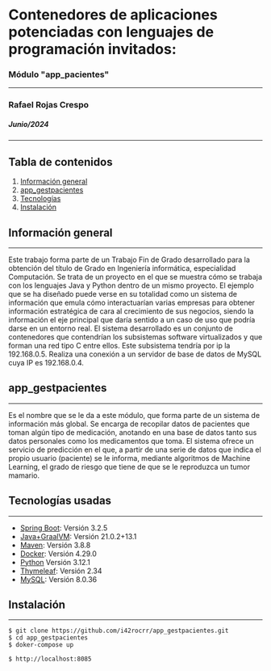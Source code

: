# Contenedores de aplicaciones potenciadas con lenguajes de programación invitados:
### Módulo "app_pacientes"
***

### Rafael Rojas Crespo
#####  Junio/2024

***
## Tabla de contenidos
1. [Información general](#info-general)
2. [app_gestpacientes](#app_gestpacientes)
3. [Tecnologías](#tecnologías)
4. [Instalación](#instalación)


## Información general
***
Este trabajo forma parte de un Trabajo Fin de Grado desarrollado para la obtención del título de Grado en Ingeniería informática, especialidad Computación.
Se trata de un proyecto en el que se muestra cómo se trabaja con los lenguajes Java y Python dentro de un mismo proyecto.
El ejemplo que se ha diseñado puede verse en su totalidad como un sistema de información que emula cómo interactuarían varias empresas 
para obtener información estratégica de cara al crecimiento de sus negocios, siendo la información el eje principal que daría sentido a un caso de uso
que podría darse en un entorno real.
El sistema desarrollado es un conjunto de contenedores que contendrían los subsistemas software virtualizados y que forman una red tipo C entre ellos.
Este subsistema tendría por ip la 192.168.0.5.
Realiza una conexión a un servidor de base de datos de MySQL cuya IP es 192.168.0.4.

## app_gestpacientes
***
Es el nombre que se le da a este módulo, que forma parte de un sistema de información más global.
Se encarga de recopilar datos de pacientes que toman algún tipo de medicación,
anotando en una base de datos tanto sus datos personales como los medicamentos que toma.
El sistema ofrece un servicio de predicción en el que, a partir de una serie de datos que indica
el propio usuario (paciente) se le informa, mediante algoritmos de Machine Learning,
el grado de riesgo que tiene de que se le reproduzca un tumor mamario.

## Tecnologías usadas
***
* [Spring Boot](https://example.com): Versión 3.2.5
* [Java+GraalVM](https://www.graalvm.org/): Versión 21.0.2+13.1
* [Maven](https://maven.apache.org/): Versión 3.8.8
* [Docker](https://www.docker.com/): Versión 4.29.0
* [Python](https://www.python.org/) Versión 3.12.1
* [Thymeleaf](www.thymeleaf.org): Versión 2.34
* [MySQL](https://www.mysql.com/): Versión 8.0.36


## Instalación
***
```
$ git clone https://github.com/i42rocrr/app_gestpacientes.git
$ cd app_gestpacientes
$ doker-compose up

$ http://localhost:8085
```
 
